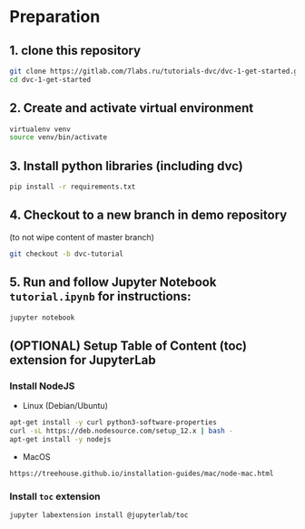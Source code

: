 
# Preparation

## 1. clone this repository

```bash
git clone https://gitlab.com/7labs.ru/tutorials-dvc/dvc-1-get-started.git
cd dvc-1-get-started
```

## 2. Create and activate virtual environment

```bash
virtualenv venv
source venv/bin/activate
```

## 3. Install python libraries (including dvc)

```bash
pip install -r requirements.txt
```

    
## 4. Сheckout to a new branch in demo repository 
(to not wipe content of master branch)

```bash
git checkout -b dvc-tutorial
``` 

## 5. Run and follow Jupyter Notebook `tutorial.ipynb` for instructions:

```bash
jupyter notebook
```



## (OPTIONAL) Setup Table of Content (toc) extension for JupyterLab

### Install NodeJS

* Linux (Debian/Ubuntu)

```bash
apt-get install -y curl python3-software-properties
curl -sL https://deb.nodesource.com/setup_12.x | bash -
apt-get install -y nodejs
``` 

* MacOS

```
https://treehouse.github.io/installation-guides/mac/node-mac.html
```

### Install `toc` extension
 
```bash
jupyter labextension install @jupyterlab/toc
```
    
